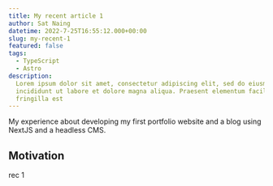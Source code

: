 ```yaml
---
title: My recent article 1
author: Sat Naing
datetime: 2022-7-25T16:55:12.000+00:00
slug: my-recent-1
featured: false
tags:
  - TypeScript
  - Astro
description:
  Lorem ipsum dolor sit amet, consectetur adipiscing elit, sed do eiusmod tempor
  incididunt ut labore et dolore magna aliqua. Praesent elementum facilisis leo vel
  fringilla est
---
```


My experience about developing my first portfolio website and a blog using NextJS and a headless CMS.

## Motivation

rec 1
